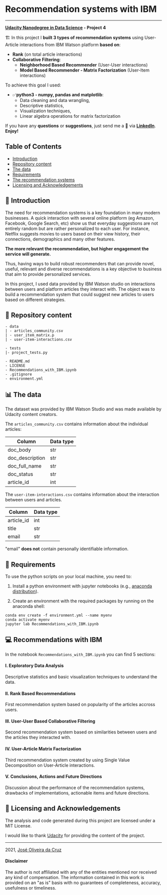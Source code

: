 # Recommendation systems with IBM
---

**[Udacity Nanodegree in Data Science](https://www.udacity.com/course/data-scientist-nanodegree--nd025) - Project 4**


🏗️ In this project I **built 3 types of recommendation systems** using User-Article interactions from IBM Watson platform **based on**:

- **Rank** (on total article interactions)
- **Collaborative Filtering**:
    - **Neighborhood Based Recommender**  (User-User interactions)
    - **Model Based Recommender - Matrix Factorization** (User-Item interactions)



To achieve this goal I used:
- ✅**python3 - numpy, pandas and matplotlib**:
  - Data cleaning and data wrangling,
  - Descriptive statistics,
  - Visualization techniques,
  - Linear algebra operations for matrix factorization

If you have any **questions** or **suggestions**, just send me a 💬 via [**LinkedIn**](https://www.linkedin.com/in/josecruz-phd/). **Enjoy!**


## Table of Contents

- [Introduction](#introduction)
- [Repository content](#repository-content)
- [The data](#the-data)
- [Requirements](#requirements)
- [The recommendation systems](#the-webapp)
- [Licensing and Acknowledgements](#licensing-and-acknowledgements)


## 📖 Introduction


The need for recommendation systems is a key foundation in many modern businesses. A quick interaction with several online platform (eg Amazon, Facebook, Google Search, etc) show us that everyday suggestions are not entirely random but are rather personalized to each user. For instance, Netflix suggests movies to users based on their view history, their connections, demographics and many other features.

**The more relevant the recommendation, but higher engagement the service will generate.**

Thus, having ways to build robust recommenders that can provide novel, useful, relevant and diverse recommendations is a key objective to business that aim to provide personalized services.

In this project, I used data provided by IBM Watson studio on interactions between users and platform articles they interact with. The object was to build a recommendation system that could suggest new articles to users based on different strategies.


## 📂 Repository content

    - data
    | - articles_community.csv
    | - user_item_matrix.p
    | - user-item-interactions.csv

    - tests
    |- project_tests.py

    - README.md
    - LICENSE
    - Recommendations_with_IBM.ipynb
    - .gitignore
    - environment.yml


## 📊 The data

The dataset was provided by IBM Watson Studio and was made available by Udacity content creators.

The `articles_community.csv` contains information about the individual articles:

 | Column       |  Data type  |
 | --------------- | -----|
 | doc_body        |  str |
 | doc_description |  str |
 | doc_full_name   |  str |
 | doc_status      |  str |
 | article_id      |  int |

The `user-item-interactions.csv` contains information about the interaction between users and articles.


| Column   |  Data type  |
| -------------| -----|
| article_id   |  int |
| title        |  str |
| email        |  str |

 "email" **does not** contain personally identifiable information.


## 🔨 Requirements

To use the python scripts on your local machine, you need to:

1. Install a python environment with jupyter notebooks (e.g., [anaconda distribution](https://www.anaconda.com/products/individual)).

2. Create an environment with the required packages by running on the anaconda shell:
```
conda env create -f environment.yml --name myenv
conda activate myenv
jupyter lab Recommendations_with_IBM.ipynb
```


## 💻 Recommendations with IBM

In the notebook `Recommendations_with_IBM.ipynb` you can find 5 sections:

#### I. Exploratory Data Analysis
Descriptive statistics and basic visualization techniques to understand the data.

#### II. Rank Based Recommendations
First recommendation system based on popularity of the articles accross users.

#### III. User-User Based Collaborative Filtering
Second recommendation system based on similarities between users and the articles they interacted with.

#### IV. User-Article Matrix Factorization
Third recommendation system created by using Single Value Decomposition on User-Article interactions.

#### V. Conclusions, Actions and Future Directions
Discussion about the performance of the recommendation systems, drawbacks of implementations, actionable items and future directions.


## 📃 Licensing and Acknowledgements

The analysis and code generated during this project are licensed under a MIT License.

I would like to thank [Udacity](https://www.udacity.com/) for providing the content of the project.

---
2021, [José Oliveira da Cruz](https://www.linkedin.com/in/josecruz-phd/)
<h4 id="disclaimer">Disclaimer</h4>
 The author is not affiliated with any of the entities mentioned nor received any kind of compensation. The information contained in this work is provided on an "as is" basis with no guarantees of completeness, accuracy, usefulness or timeliness.
